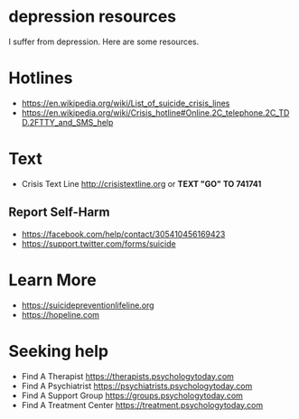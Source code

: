 # depression resources
I suffer from depression. Here are some resources.

# Hotlines

* https://en.wikipedia.org/wiki/List_of_suicide_crisis_lines
* https://en.wikipedia.org/wiki/Crisis_hotline#Online.2C_telephone.2C_TDD.2FTTY_and_SMS_help
 
# Text

* Crisis Text Line http://crisistextline.org or **TEXT "GO" TO 741741**

## Report Self-Harm

* https://facebook.com/help/contact/305410456169423
* https://support.twitter.com/forms/suicide

# Learn More

* https://suicidepreventionlifeline.org
* https://hopeline.com

# Seeking help

* Find A Therapist https://therapists.psychologytoday.com
* Find A Psychiatrist https://psychiatrists.psychologytoday.com
* Find A Support Group https://groups.psychologytoday.com
* Find A Treatment Center https://treatment.psychologytoday.com